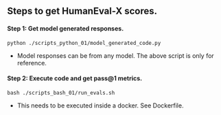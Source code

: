 
## Steps to get HumanEval-X scores.

#### Step 1: Get model generated responses.

```
python ./scripts_python_01/model_generated_code.py
```

- Model responses can be from any model. The above script is only for reference.

#### Step 2: Execute code and get pass@1 metrics.

```
bash ./scripts_bash_01/run_evals.sh
```

- This needs to be executed inside a docker. See Dockerfile.